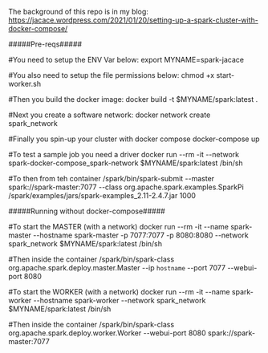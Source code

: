 The background of this repo is in my blog: https://jacace.wordpress.com/2021/01/20/setting-up-a-spark-cluster-with-docker-compose/

#####Pre-reqs#####

#You need to setup the ENV Var below:
export MYNAME=spark-jacace

#You also need to setup the file permissions below:
chmod +x start-worker.sh

#Then you build the docker image:
docker build -t $MYNAME/spark:latest .

#Next you create a software network:
docker network create spark_network

#Finally you spin-up your cluster with docker compose
docker-compose up

#To test a sample job you need a driver
docker run --rm -it --network spark-docker-compose_spark-network $MYNAME/spark:latest /bin/sh

#To then from teh container
/spark/bin/spark-submit --master spark://spark-master:7077 --class org.apache.spark.examples.SparkPi /spark/examples/jars/spark-examples_2.11-2.4.7.jar 1000


#####Running without docker-compose#####

#To start the MASTER (with a network)
docker run --rm -it --name spark-master --hostname spark-master  -p 7077:7077 -p 8080:8080 --network spark_network  $MYNAME/spark:latest /bin/sh

#Then inside the container
/spark/bin/spark-class org.apache.spark.deploy.master.Master --ip `hostname` --port 7077 --webui-port 8080 

#To start the WORKER (with a network)
docker run --rm -it --name spark-worker --hostname spark-worker  --network spark_network  $MYNAME/spark:latest /bin/sh

#Then inside the container
/spark/bin/spark-class org.apache.spark.deploy.worker.Worker  --webui-port 8080 spark://spark-master:7077
